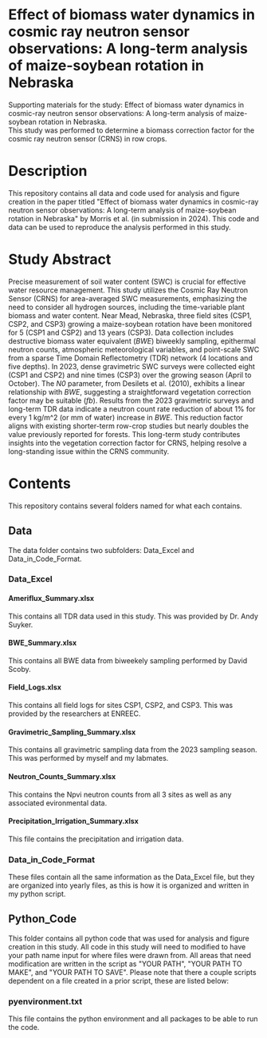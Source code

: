 # Effect of biomass water dynamics in cosmic ray neutron sensor observations: A long-term analysis of maize-soybean rotation in Nebraska
Supporting materials for the study: 
Effect of biomass water dynamics in cosmic-ray neutron sensor observations: A long-term analysis of maize-soybean rotation in Nebraska.  
This study was performed to determine a biomass correction factor for the cosmic ray neutron sensor (CRNS) in row crops.  
# Description
This repository contains all data and code used for analysis and figure creation in the paper titled "Effect of biomass water dynamics in cosmic-ray neutron sensor observations: A long-term analysis of maize-soybean rotation in Nebraska" by Morris et al. (in submission in 2024).  This code and data can be used to reproduce the analysis performed in this study.  
# Study Abstract
Precise measurement of soil water content (SWC) is crucial for effective water resource management. This study utilizes the Cosmic Ray Neutron Sensor (CRNS) for area-averaged SWC measurements, emphasizing the need to consider all hydrogen sources, including the time-variable plant biomass and water content.  Near Mead, Nebraska, three field sites (CSP1, CSP2, and CSP3) growing a maize-soybean rotation have been monitored for 5 (CSP1 and CSP2) and 13 years (CSP3). Data collection includes destructive biomass water equivalent (_BWE_) biweekly sampling, epithermal neutron counts, atmospheric meteorological variables, and point-scale SWC from a sparse Time Domain Reflectometry (TDR) network (4 locations and five depths).  In 2023, dense gravimetric SWC surveys were collected eight (CSP1 and CSP2) and nine times (CSP3) over the growing season (April to October).  The _N0_ parameter, from Desilets et al. (2010), exhibits a linear relationship with _BWE_, suggesting a straightforward vegetation correction factor may be suitable (_fb_).  Results from the 2023 gravimetric surveys and long-term TDR data indicate a neutron count rate reduction of about 1% for every 1 kg/m^2 (or mm of water) increase in _BWE_.  This reduction factor aligns with existing shorter-term row-crop studies but nearly doubles the value previously reported for forests.  This long-term study contributes insights into the vegetation correction factor for CRNS, helping resolve a long-standing issue within the CRNS community.
# Contents
This repository contains several folders named for what each contains. 
## Data ##
The data folder contains two subfolders: Data_Excel and Data_in_Code_Format. 
### Data_Excel ###
#### Ameriflux_Summary.xlsx ####
This contains all TDR data used in this study.  This was provided by Dr. Andy Suyker. 
#### BWE_Summary.xlsx ####
This contains all BWE data from biweekely sampling performed by David Scoby. 
#### Field_Logs.xlsx ####
This contains all field logs for sites CSP1, CSP2, and CSP3.  This was provided by the researchers at ENREEC.
#### Gravimetric_Sampling_Summary.xlsx ####
This contains all gravimetric sampling data from the 2023 sampling season.  This was performed by myself and my labmates.
#### Neutron_Counts_Summary.xlsx ####
This contains the Npvi neutron counts from all 3 sites as well as any associated evironmental data.  
#### Precipitation_Irrigation_Summary.xlsx ####
This file contains the precipitation and irrigation data.  
### Data_in_Code_Format ###
These files contain all the same information as the Data_Excel file, but they are organized into yearly files, as this is how it is organized and written in my python script.  
## Python_Code ##
This folder contains all python code that was used for analysis and figure creation in this study.  All code in this study will need to modified to have your path name input for where files were drawn from.  All areas that need modification are written in the script as "YOUR PATH", "YOUR PATH TO MAKE", and "YOUR PATH TO SAVE".  Please note that there a couple scripts dependent on a file created in a prior script, these are listed below:

### pyenvironment.txt ###
This file contains the python environment and all packages to be able to run the code.  
